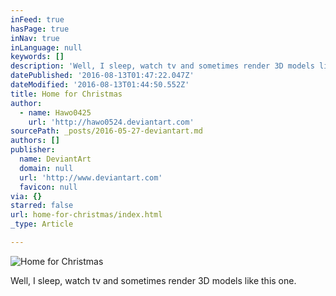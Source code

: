 ```yaml
---
inFeed: true
hasPage: true
inNav: true
inLanguage: null
keywords: []
description: 'Well, I sleep, watch tv and sometimes render 3D models like this one.'
datePublished: '2016-08-13T01:47:22.047Z'
dateModified: '2016-08-13T01:44:50.552Z'
title: Home for Christmas
author:
  - name: Hawo0425
    url: 'http://hawo0524.deviantart.com'
sourcePath: _posts/2016-05-27-deviantart.md
authors: []
publisher:
  name: DeviantArt
  domain: null
  url: 'http://www.deviantart.com'
  favicon: null
via: {}
starred: false
url: home-for-christmas/index.html
_type: Article

---
```

![Home for Christmas](https://the-grid-user-content.s3-us-west-2.amazonaws.com/4015758a-6cd3-40bf-8f6a-7fcacac437a9.jpg)

Well, I sleep, watch tv and sometimes render 3D models like this one.